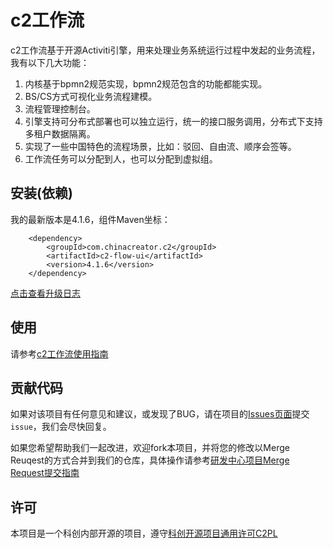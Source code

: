 # c2工作流

c2工作流基于开源Activiti引擎，用来处理业务系统运行过程中发起的业务流程，我有以下几大功能：

1. 内核基于bpmn2规范实现，bpmn2规范包含的功能都能实现。
1. BS/CS方式可视化业务流程建模。
2. 流程管理控制台。
3. 引擎支持可分布式部署也可以独立运行，统一的接口服务调用，分布式下支持多租户数据隔离。
4. 实现了一些中国特色的流程场景，比如：驳回、自由流、顺序会签等。
5. 工作流任务可以分配到人，也可以分配到虚拟组。


## 安装(依赖)

我的最新版本是4.1.6，组件Maven坐标：

```
	<dependency>
	    <groupId>com.chinacreator.c2</groupId>
	    <artifactId>c2-flow-ui</artifactId>
	    <version>4.1.6</version>
	</dependency>
```

[点击查看升级日志](CHANGELOG.md)

## 使用

请参考[c2工作流使用指南](http://docs.c2cloud.cn/#/f/docViewer?doc=c2-flow)

## 贡献代码

如果对该项目有任何意见和建议，或发现了BUG，请在项目的[Issues页面](../../issues)提交`issue`，我们会尽快回复。

如果您希望帮助我们一起改进，欢迎fork本项目，并将您的修改以Merge Reuqest的方式合并到我们的仓库，具体操作请参考[研发中心项目Merge Request提交指南](https://git.c2cloud.cn/c2/guideline/wikis/contributing-guideline)

## 许可

本项目是一个科创内部开源的项目，遵守[科创开源项目通用许可C2PL](https://git.c2cloud.cn/c2/guideline/blob/master/license.md)

